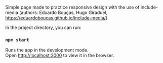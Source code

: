 Simple page made to practice responsive design with the use of include-media (authors: Eduardo Bouças, Hugo Giraduel, https://eduardoboucas.github.io/include-media/).



In the project directory, you can run:

### `npm start`

Runs the app in the development mode.\
Open [http://localhost:3000](http://localhost:3000) to view it in the browser.